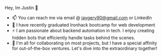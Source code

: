 Hey, Im Justin 👋

- 📫 You can reach me via email @ jaygery90@gmail.com or LinkedIn
- 🌱 I have recently graduated Ironhack bootcamp for web development
- ⚡ I am passionate about backend automation in tech. I enjoy creating hidden bots that efficiently handle tasks behind the scenes.
- 👯 I'm all for collaborating on most projects, but I have a special affinity for out-of-the-box ventures. Let's dive into the extraordinary together!

<!--
**laughingelf/laughingelf** is a ✨ _special_ ✨ repository because its `README.md` (this file) appears on your GitHub profile.

Here are some ideas to get you started:

- 🔭 I’m currently working on ...
- 🌱 I have recently graduated Ironhack bootcamp for web development
- 👯 I’m down to collaborate on most projects, i really enjoy out of the box projects though.
- 🤔 I’m looking for help with ...
- 💬 Ask me about ...
- 📫 You can reach me via email @ jaygery90@gmail.com or LinkedIn
- ⚡ My passion in tech would be backend automation, i enjoy making little bots that do work in the background that no one ever knows is there
-->
